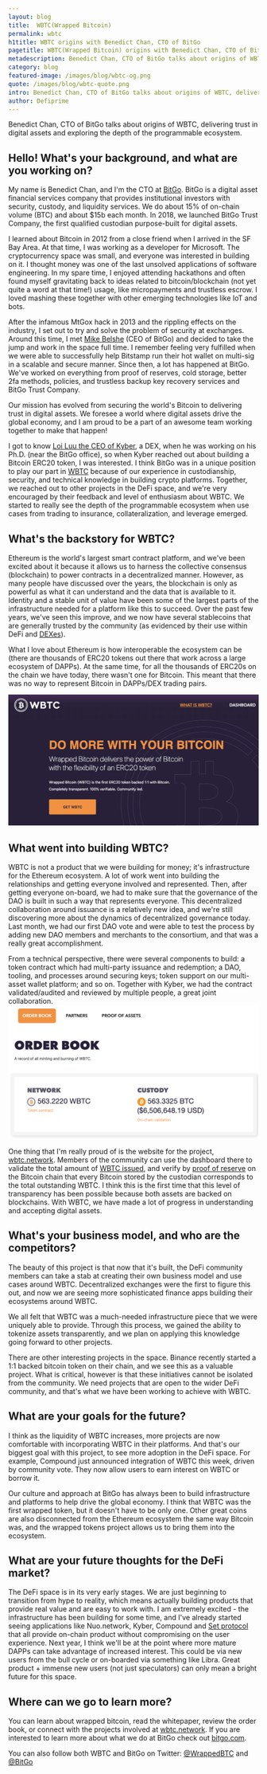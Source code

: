 ```yaml
---
layout: blog
title:  WBTC(Wrapped Bitcoin)
permalink: wbtc
h1title: WBTC origins with Benedict Chan, CTO of BitGo
pagetitle: WBTC(Wrapped Bitcoin) origins with Benedict Chan, CTO of BitGo
metadescription: Benedict Chan, CTO of BitGo talks about origins of WBTC, delivering trust in digital assets and exploring the depth of the programmable ecosystem.
category: blog
featured-image: /images/blog/wbtc-og.png
quote: /images/blog/wbtc-quote.png
intro: Benedict Chan, CTO of BitGo talks about origins of WBTC, delivering trust in digital assets and exploring the depth of the programmable ecosystem.
author: Defiprime
---
```

Benedict Chan, CTO of BitGo talks about origins of WBTC, delivering trust in digital assets and exploring the depth of the programmable ecosystem.

## Hello! What's your background, and what are you working on?

My name is Benedict Chan, and I'm the CTO at [BitGo](https://www.bitgo.com/). BitGo is a digital asset financial services company that provides institutional investors with security, custody, and liquidity services. We do about 15% of on-chain volume (BTC) and about $15b each month. In 2018, we launched BitGo Trust Company, the first qualified custodian purpose-built for digital assets.

I learned about Bitcoin in 2012 from a close friend when I arrived in the SF Bay Area. At that time, I was working as a developer for Microsoft. The cryptocurrency space was small, and everyone was interested in building on it. I thought money was one of the last unsolved applications of software engineering. In my spare time, I enjoyed attending hackathons and often found myself gravitating back to ideas related to bitcoin/blockchain (not yet quite a word at that time!) usage, like micropayments and trustless escrow. I loved mashing these together with other emerging technologies like IoT and bots.

After the infamous MtGox hack in 2013 and the rippling effects on the industry, I set out to try and solve the problem of security at exchanges. Around this time, I met [Mike Belshe](https://twitter.com/mikebelshe) (CEO of BitGo) and decided to take the jump and work in the space full time. I remember feeling very fulfilled when we were able to successfully help Bitstamp run their hot wallet on multi-sig in a scalable and secure manner. Since then, a lot has happened at BitGo. We've worked on everything from proof of reserves, cold storage, better 2fa methods, policies, and trustless backup key recovery services and BitGo Trust Company.

Our mission has evolved from securing the world's Bitcoin to delivering trust in digital assets. We foresee a world where digital assets drive the global economy, and I am proud to be a part of an awesome team working together to make that happen!

I got to know [Loi Luu the CEO of Kyber](/kyber-network), a DEX, when he was working on his Ph.D. (near the BitGo office), so when Kyber reached out about building a Bitcoin ERC20 token, I was interested. I think BitGo was in a unique position to play our part in [WBTC](https://www.wbtc.network/) because of our experience in custodianship, security, and technical knowledge in building crypto platforms. Together, we reached out to other projects in the DeFi space, and we're very encouraged by their feedback and level of enthusiasm about WBTC. We started to really see the depth of the programmable ecosystem when use cases from trading to insurance, collateralization, and leverage emerged.

## What's the backstory for WBTC?

Ethereum is the world's largest smart contract platform, and we've been excited about it because it allows us to harness the collective consensus (blockchain) to power contracts in a decentralized manner. However, as many people have discussed over the years, the blockchain is only as powerful as what it can understand and the data that is available to it. Identity and a stable unit of value have been some of the largest parts of the infrastructure needed for a platform like this to succeed. Over the past few years, we've seen this improve, and we now have several stablecoins that are generally trusted by the community (as evidenced by their use within DeFi and [DEXes](/exchanges)).

What I love about Ethereum is how interoperable the ecosystem can be (there are thousands of ERC20 tokens out there that work across a large ecosystem of DAPPs). At the same time, for all the thousands of ERC20s on the chain we have today, there wasn't one for Bitcoin. This meant that there was no way to represent Bitcoin in DAPPs/DEX trading pairs.

![](/images/blog/wbtc2.png)

## What went into building WBTC?

WBTC is not a product that we were building for money; it's infrastructure for the Ethereum ecosystem. A lot of work went into building the relationships and getting everyone involved and represented. Then, after getting everyone on-board, we had to make sure that the governance of the DAO is built in such a way that represents everyone. This decentralized collaboration around issuance is a relatively new idea, and we're still discovering more about the dynamics of decentralized governance today. Last month, we had our first DAO vote and were able to test the process by adding new DAO members and merchants to the consortium, and that was a really great accomplishment.

From a technical perspective, there were several components to build: a token contract which had multi-party issuance and redemption; a DAO, tooling, and processes around securing keys; token support on our multi-asset wallet platform; and so on. Together with Kyber, we had the contract validated/audited and reviewed by multiple people, a great joint collaboration.
![](/images/blog/wbtc1.png)

One thing that I'm really proud of is the website for the project, [wbtc.network](https://wbtc.network). Members of the community can use the dashboard there to validate the total amount of [WBTC issued](https://www.wbtc.network/dashboard/order-book), and verify by [proof of reserve](https://www.wbtc.network/dashboard/audit) on the Bitcoin chain that every Bitcoin stored by the custodian corresponds to the total outstanding WBTC. I think this is the first time that this level of transparency has been possible because both assets are backed on blockchains. With WBTC, we have made a lot of progress in understanding and accepting digital assets.


## What's your business model, and who are the competitors?

The beauty of this project is that now that it's built, the DeFi community members can take a stab at creating their own business model and use cases around WBTC. Decentralized exchanges were the first to figure this out, and now we are seeing more sophisticated finance apps building their ecosystems around WBTC.

We all felt that WBTC was a much-needed infrastructure piece that we were uniquely able to provide. Through this process, we gained the ability to tokenize assets transparently, and we plan on applying this knowledge going forward to other projects.

There are other interesting projects in the space. Binance recently started a 1:1 backed bitcoin token on their chain, and we see this as a valuable project. What is critical, however is that these initiatives cannot be isolated from the community. We need projects that are open to the wider DeFi community, and that's what we have been working to achieve with WBTC.   

## What are your goals for the future?

I think as the liquidity of WBTC increases, more projects are now comfortable with incorporating WBTC in their platforms. And that's our biggest goal with this project, to see more adoption in the DeFi space. For example, Compound just announced integration of WBTC this week, driven by community vote. They now allow users to earn interest on WBTC or borrow it.

Our culture and approach at BitGo has always been to build infrastructure and platforms to help drive the global economy. I think that WBTC was the first wrapped token, but it doesn't have to be only one. Other great coins are also disconnected from the Ethereum ecosystem the same way Bitcoin was, and the wrapped tokens project allows us to bring them into the ecosystem.

## What are your future thoughts for the DeFi market?

The DeFi space is in its very early stages. We are just beginning to transition from hype to reality, which means actually building products that provide real value and are easy to work with. I am extremely excited - the infrastructure has been building for some time, and I've already started seeing applications like Nuo.network, Kyber, Compound and [Set protocol](/tokensets) that all provide on-chain product without compromising on the user experience. Next year, I think we'll be at the point where more mature DAPPs can take advantage of increased interest. This could be via new users from the bull cycle or on-boarded via something like Libra. Great product + immense new users (not just speculators) can only mean a bright future for this space.

## Where can we go to learn more?

You can learn about wrapped bitcoin, read the whitepaper, review the order book, or connect with the projects involved at [wbtc.network](https://wbtc.network).
If you are interested to learn more about what we do at BitGo check out [bitgo.com](https://www.bitgo.com/).

You can also follow both WBTC and BitGo on Twitter: [@WrappedBTC](https://twitter.com/WrappedBTC) and [@BitGo](https://twitter.com/BitGo)
